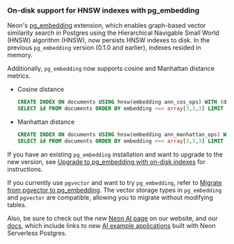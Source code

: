 ### On-disk support for HNSW indexes with pg_embedding

Neon's [pg_embedding](/docs/extensions/pg_embedding) extension, which enables graph-based vector similarity search in Postgres using the Hierarchical Navigable Small World (HNSW) algorithm (HNSW), now persists HNSW indexes to disk. In the previous `pg_embedding` version (0.1.0 and earlier), indexes resided in memory.

Additionally, `pg_embedding` now supports cosine and Manhattan distance metrics.

- Cosine distance

    <CodeBlock shouldWrap>

    ```sql
    CREATE INDEX ON documents USING hnsw(embedding ann_cos_ops) WITH (dims=3, m=3, efconstruction=5, efsearch=5);
    SELECT id FROM documents ORDER BY embedding <=> array[3,3,3] LIMIT 1;
    ```

    </CodeBlock>

- Manhattan distance

    <CodeBlock shouldWrap>

    ```sql
    CREATE INDEX ON documents USING hnsw(embedding ann_manhattan_ops) WITH (dims=3, m=3, efconstruction=5, efsearch=5);
    SELECT id FROM documents ORDER BY embedding <~> array[3,3,3] LIMIT 1;
    ```

    </CodeBlock>

If you have an existing `pg_embedding` installation and want to upgrade to the new version,  see [Upgrade to pg_embedding with on-disk indexes](/docs/extensions/pg_embedding#upgrade-to-pgembedding-for-on-disk-indexes) for instructions.

If you currently use `pgvector` and want to try `pg_embedding`, refer to [Migrate from pgvector to pg_embedding](/docs/extensions/pg_embedding#migrate-from-pgvector-to-pgembedding). The vector storage types in `pg_embedding` and `pgvector` are compatible, allowing you to migrate without modifying tables.

Also, be sure to check out the new [Neon AI page](https://neon.tech/ai) on our website, and our [docs](https://neon.tech/docs/ai/ai-intro), which include links to new [AI example applications](https://neon.tech/docs/ai/ai-intro#example-applications) built with Neon Serverless Postgres.
